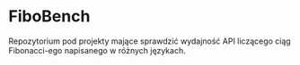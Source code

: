 # FiboBench
Repozytorium pod projekty mające sprawdzić wydajność API liczącego ciąg Fibonacci-ego napisanego w różnych językach.
